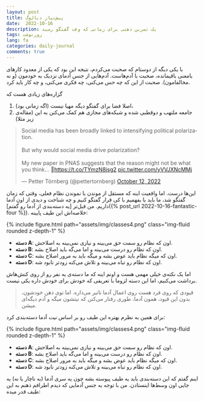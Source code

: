 ```yaml
---
layout: post
title: پیش‌نیاز دیالوگ
date:  2022-10-16
description: یک تمرین ذهنی برای زمانی که وقت گفتگو رسید
tags: روزنوشت
lang: fa
categories: daily-journal
comments: true
---
```


با یکی دیگه از دوستام که صحبت می‌کردم، نتیجه این بود که یکی از معدود کارهای بامعنی باقیمانده، صحبت با آدم‌هاست. آدم‌هایی از جنس آدمای نزدیک به خودمون (و نه مخالفامون). صحبت از این که چه حس می‌کنی، چه فکری می‌کنی، و چه کار باید کرد.

گزاره‌های زیادی هست که 

1. اصلا فضا برای گفتگو دیگه مهیا نیست (اگه زمانی بود)،
2. جامعه ملتهب و دوقطبی شده و شبکه‌های مجازی هم کمک می‌کنن به این (مقاله‌ی زیر مثلا)

<blockquote class="twitter-tweet tw-align-center"><p lang="en" dir="ltr">Social media has been broadly linked to intensifying political polarization.<br><br>But why would social media drive polarization? <br><br>My new paper in PNAS suggests that the reason might not be what you think... 🧵<a href="https://t.co/TYmzN8jsg2">https://t.co/TYmzN8jsg2</a> <a href="https://t.co/yVVJXNcMMj">pic.twitter.com/yVVJXNcMMj</a></p>&mdash; Petter Törnberg (@pettertornberg) <a href="https://twitter.com/pettertornberg/status/1580106531856478208?ref_src=twsrc%5Etfw">October 12, 2022</a></blockquote> <script async src="https://platform.twitter.com/widgets.js" charset="utf-8"></script> 

این‌ها درست. اما واقعیت اینه که مستقل از موندن یا نموندن نظام فعلی، وقتی که زمان گفتگو شد، ما باید با بفهمیم با کی قرار گفتگو کنیم و چه شناخت و دیدی از اون آدما داریم. من قبل‌تر [یه دسته‌بندی از آدما رو گفتم]({% post_url 2022-10-16-fantastic-four %}). خلاصه‌اش این طیف پایینه:


<div class="row mt-3">
    <div class="col-sm mt-3 mt-md-0">
        {% include figure.html path="assets/img/classes4.png" class="img-fluid rounded z-depth-1" %}
    </div>
</div>

- **دسته A**: اون که نظام رو سمت حق می‌بینه و نیازی نمی‌بینه به اصلاحش.
- **دسته B**: اون که نظام رو درست می‌بینه و اما می‌گه باید اصلاح بشه.
- **دسته C**: اون که میگه نظام باید عوض بشه و میگه باید به مرور اصلاح بشه. 
- **دسته D**: اون که نظام رو تباه می‌بینه و تلاش می‌کنه زودتر نابود شه.

اما یک نکته‌ی خیلی مهمی هست و اونم اینه که ما دسته‌ی یه نفر رو از روی کنش‌هاش برداشت می‌کنیم، اما این دسته لزوما با تعریفی که خودش برای خودش داره یکی نیست.

> قیودی که روی فرد هست روی اعمال آدما تاثیر می‌ذاره. اما توی ذهن خودشون، بدون این قیود، همون آدما، طوری رفتار می‌کنن که نیتشون میگه و  آدم دیگه‌ای میشن.


برای همین به نظرم بهتره این طیف رو بر اساس *نیت* آدما دسته‌بندی کرد:


<div class="row mt-3">
    <div class="col-sm mt-3 mt-md-0">
        {% include figure.html path="assets/img/classes4.png" class="img-fluid rounded z-depth-1" %}
    </div>
</div>

- **دسته A**: اون که نظام رو سمت حق می‌بینه و نیازی نمی‌بینه به اصلاحش.
- **دسته B**: اون که نظام رو درست می‌بینه و اما می‌گه باید اصلاح بشه.
- **دسته C**: اون که میگه نظام باید عوض بشه و میگه باید به مرور اصلاح بشه. 
- **دسته D**: اون که نظام رو تباه می‌بینه و تلاش می‌کنه زودتر نابود شه.



اینم گفتم که این دسته‌بندی باید یه طیف پیوسته بشه چون یه سری آدما (به ناچار یا نه) یه جایی اون وسط‌ها اینستادن. من با توجه به جنس آدمایی که دیدم اطرافم ذهنم به این طیف قدر میده:




